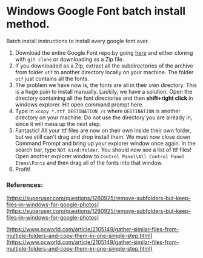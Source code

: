 # Windows Google Font batch install method.
Batch install instructions to install every google font ever.

1. Download the entire Google Font repo by going [here](https://github.com/google/fonts) and either cloning with `git clone` or downloading as a Zip file.
2. If you downloaded as a Zip, extract all the subdirectories of the archive from folder `otf` to another directory locally on your machine. The folder `otf` just contains all the fonts.
3. The problem we have now is, the fonts are all in their own directory. This is a huge pain to install manually. Luckily, we have a solution. Open the directory containing all the font directories and then **shift+right click** in windows explorer. Hit open command prompt here.
4. Type in `xcopy *.ttf DESTINATION /s` where `DESTINATION` is another directory on your machine. Do not use the directory you are already in, since it will mess up the next step.
5. Fantastic! All your ttf files are now on their own inside their own folder, but we still can't drag and drop install them. We must now close down Command Prompt and bring up your explorer window once again. In the search bar, type `NOT kind:folder`. You should now see a list of ttf files! Open another explorer window to `Control Panel\All Control Panel Items\Fonts` and then drag all of the fonts into that window.
6. Profit!


### References:
[https://superuser.com/questions/1280925/remove-subfolders-but-keep-files-in-windows-for-google-photos](https://superuser.com/questions/1280925/remove-subfolders-but-keep-files-in-windows-for-google-photos)

[https://www.pcworld.com/article/2105149/gather-similar-files-from-multiple-folders-and-copy-them-in-one-simple-step.html](https://www.pcworld.com/article/2105149/gather-similar-files-from-multiple-folders-and-copy-them-in-one-simple-step.html)
